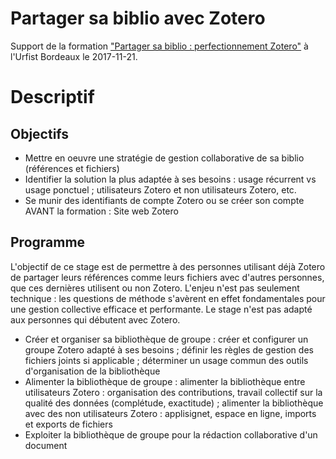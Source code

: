# Partager sa biblio avec Zotero
Support de la formation ["Partager sa biblio : perfectionnement Zotero"](https://sygefor.reseau-urfist.fr/#!/training/6877/7396/) à l'Urfist Bordeaux le 2017-11-21.

# Descriptif
## Objectifs
- Mettre en oeuvre une stratégie de gestion collaborative de sa biblio (références et fichiers)
- Identifier la solution la plus adaptée à ses besoins : usage récurrent vs usage ponctuel ; utilisateurs Zotero et non utilisateurs Zotero, etc.
- Se munir des identifiants de compte Zotero ou se créer son compte AVANT la formation : Site web Zotero

## Programme
L'objectif de ce stage est de permettre à des personnes utilisant déjà Zotero de partager leurs références comme leurs fichiers avec d'autres personnes, que ces dernières utilisent ou non Zotero.
L'enjeu n'est pas seulement technique : les questions de méthode s'avèrent en effet fondamentales pour une gestion collective efficace et performante. Le stage n'est pas adapté aux personnes qui débutent avec Zotero.

- Créer et organiser sa bibliothèque de groupe : créer et configurer un groupe Zotero adapté à ses besoins ; définir les règles de gestion des fichiers joints si applicable ; déterminer un usage commun des outils d'organisation de la bibliothèque
- Alimenter la bibliothèque de groupe : alimenter la bibliothèque entre utilisateurs Zotero : organisation des contributions, travail collectif sur la qualité des données (complétude, exactitude) ; alimenter la bibliothèque avec des non utilisateurs Zotero : applisignet, espace en ligne, imports et exports de fichiers
- Exploiter la bibliothèque de groupe pour la rédaction collaborative d'un document
